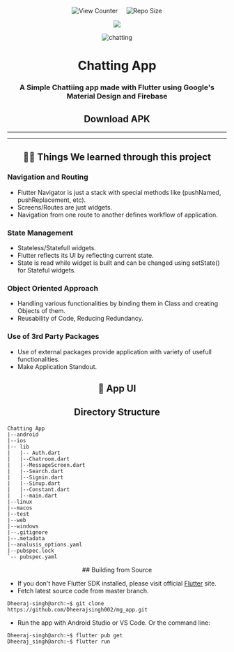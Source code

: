 <div align = center>

![View Counter](https://komarev.com/ghpvc/?username=mg-app&label=View%20Counter&color=red&style=flat) &nbsp; &nbsp; ![Repo Size](https://img.shields.io/github/repo-size/utkarsh-00007/mg_app?color=purple)

<p algin = "center"><a href="https://github.com/utkarsh-00007/readme-typing-svg"><img src="https://readme-typing-svg.herokuapp.com/?lines=It%20is%20a%20Chat%20App%20;It%20is%20made%20using%20Flutter%20and%20Dart%20;&font=Fira%20Code&left=true&width=440&height=45&color=DodgerBlue&vleft=true&size=22"></a>
</p>

![chatting](https://user-images.githubusercontent.com/94373786/179361510-1134b90e-6525-4db1-8867-29a6ed42e512.jpg)


# Chatting App

### A Simple Chattiing app made with Flutter using Google's Material Design and Firebase

## Download APK

---




---


## 👨‍🎓 Things We learned through this project

</div>

### Navigation and Routing

- Flutter Navigator is just a stack with special methods like (pushNamed, pushReplacement, etc).
- Screens/Routes are just widgets.
- Navigation from one route to another defines workflow of application.

### State Management

- Stateless/Statefull widgets.
- Flutter reflects its UI by reflecting current state.
- State is read while widget is built and can be changed using setState() for Stateful widgets.

### Object Oriented Approach

- Handling various functionalities by binding them in Class and creating Objects of them.
- Reusability of Code, Reducing Redundancy.

### Use of 3rd Party Packages

- Use of external packages provide application with variety of usefull functionalities.
- Make Application Standout.

<div align=center>

## 📱 App UI
## Directory Structure

</div>

```
Chatting App
|--android
|--ios
|-- lib
|   |-- Auth.dart
|   |--Chatroom.dart
|   |--MessageScreen.dart
|   |--Search.dart 
|   |--Signin.dart 
|   |--Sinup.dart  
|   |--Constant.dart  
|   |--main.dart   
|--linux
|--macos
|--test
|--web
|--windows
|--.gitignore
|--.metadata
|--analusis_options.yaml
|--pubspec.lock
`-- pubspec.yaml
```

<div align = center>
## Building from Source

</div>

- If you don't have Flutter SDK installed, please visit official [Flutter](https://flutter.dev/) site.
- Fetch latest source code from master branch.

```console
Dheeraj-singh@arch:~$ git clone https://github.com/Dheerajsingh002/mg_app.git
```

- Run the app with Android Studio or VS Code. Or the command line:

```console
Dheeraj-singh@arch:~$ flutter pub get
Dheeraj_singh@arch:~$ flutter run
```
<!--------------------------------{ source code }------------------------------->
[sc-zip]: https://github.com/rajput-hemant/calculator/archive/refs/tags/v0.1.0.zip
[sc-tar.gz]: https://github.com/rajput-hemant/calculator/archive/refs/tags/v0.1.0.tar.gz




